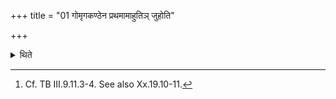 +++
title = "01 गोमृगकण्ठेन प्रथमामाहुतिञ् जुहोति"

+++

<details><summary>थिते</summary>

1. (The Adhvaryu) makes this first libation by means of the throat of the Gomr̥ga, the second with a hoof of the horse; the third with a metal pitcher.[^1]  

[^1]: Cf. TB III.9.11.3-4. See also Xx.19.10-11. 
</details>
